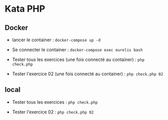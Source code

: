# Kata PHP

## Docker

- lancer le container :
```docker-compose up -d```

- Se connecter le container :
```docker-compose exec eurelis bash```

- Tester tous les exercices (une fois connecté au container) :
```php check.php```

- Tester l'exercice 02 (une fois connecté au container) :
  ```php check.php 02```

## local

- Tester tous les exercices :
```php check.php```

- Tester l'exercice 02 :
  ```php check.php 02```